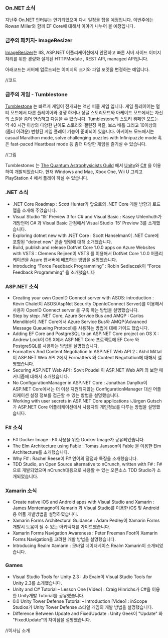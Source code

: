 ### On.NET 소식
지난주  On.NET 인터뷰는 연기되었으며 다시 일정을 잡을 예정입니다. 이번주에는 Rowan Miller와 함께 EF Core에 대해서 이야기 나누어 볼 예정입니다. 

### 금주의 패키지- ImageResizer
[ImageResizer]()는  IIS, ASP.NET 어플리케이션에서  안전하고 빠른 서버 사이드 이미지 처리를 위한 경량화 설계된 HTTPModule , REST API,  managed API입니다.

아래코드는 서버에 업로드되는 이미지의 크기와 파일 포멧을 변경하는 예입니다.

//코드

### 금주의 게임 - Tumblestone
[Tumblestone]() 는 빠르게 게임이 전개되는 액션 퍼즐 게임 입니다. 게임 플레이어는 멀티  모드에서 다른 플레이어와 경쟁 하거나 싱글 스토리모드와 아케이드 모드에서는 자신의 스킬을 좀더 연습하고 다듬을 수 있습니다. Tumblestone의 스토리 캠페인 모드는 약 40 시간 이상의 다양한 난이도 스토리와  챌린징 퍼즐, 보스 배틀 그리고 10이상의 (좀더 어려운) 변형된 게임 플레이 기능이 준비되어 있습니다. 아케이드 모드에서는 casual Marathon mode, solve challenging puzzles  with Infinipuzzle mode 혹은 fast-paced Heartbeat mode 등 좀더 다양한 게임을 즐기실 수 있습니다.

//그림

Tumblestones 는 [The Quantum Astrophysicists Guild]() 에서 [Unity](http://unity3d.com/)와 [C#](https://channel9.msdn.com/Series/C-Sharp-Fundamentals-Development-for-Absolute-Beginners) 을 이용하여 개발되었습니다. 현재 Windows and Mac, Xbox One, Wii U 그리고 PlayStation 4 에서 플레이 하실 수 있습니다. 

### .NET 소식
* .NET Core Roadmap : Scott Hunter가 앞으로의 .NET Core 개발 방향과 로드맵을 소개해 주었습니다.
* Visual Studio ‘15’ Preview 3 for C# and Visual Basic : Kasey Uhlenhuth가 개방언어 C# 과 Visual Basic 관점에서  Visual Studio ‘15’ Preview 3를 소개했습니다.
* Exploring dotnet new with .NET Core : Scott Hanselman이 .NET Core에 포함된 "dotnet new" 콘솔 명령에 대해 소개했습니다.
* Build, publish and release DotNet Core 1.0.0 apps on Azure Websites with VSTS : Clemens Reijnen이 VSTS 를 이용해서 DotNet Core 1.0.0 어플리케이션을  Azure 웹서버에 배포하는 방법을 설명했습니다.
* Introducing “Force Feedback Programming” : Robin Sedlaczek이 “Force Feedback Programming” 을 소개했습니다

### ASP.NET 소식
* Creating your own OpenID Connect server with ASOS: introduction : Kévin Chalet이 ASOS(AspNet Security OpenIdConnect Server)를 이용해서 사용자 OpenID Connect server 를 구축 하는 방법을 설명했습니다.
* Step by step: .NET Core, Azure Service Bus and AMQP : Carlos Mendible이 .NET Core에서  Azure Service Bus와 AMQP(Advanced Message Queueing Protocol)를 사용하는 방법에 대해 가이드 했습니다.
* Adding EF Core and PostgreSQL to an ASP.NET Core project on OS X : Andrew Lock이 OS X에서 ASP.NET Core 프로젝트에 EF Core 와 PostgreSQL를 사용하는 방법을 설명했습니다.
* Formatters And Content Negotiation In ASP.NET Web API 2 : Akhil Mittal이 ASP.NET Web API 2에서 Formatters 와 Content Negotiation에 대해서 설명했습니다.
* Securing ASP.NET Web API : Sovit Poudel 이 ASP.NET Web API 의 보안 매커니즘에 대해서 소개했습니다.
* No ConfigurationManager in ASP.NET Core : Jonathan Danylko이 ASP.NET Core에서는 더 이상 지원되지않는  ConfigurationManager 대신 어플리케이션 설정 정보를 접근할 수 있는 방법을 설명했습니다.
* Working with user secrets in ASP.​NET Core applications :Jürgen Gutsch가  ASP.​NET Core 어플리케이션에서 사용자의 개인정보를 다루는 방법을 설명했습니다.

### F# 소식
* F# Docker Image : F# 사용을 위한 Docker Image가 공유되었습니다.
* The Elm Architecture using Fable : Tomas Jansson이 Fable 을 이용한 Elm Architecture를 소개했습니다.
* Why F# : Rachel Reese이 F# 언어의 장점과 특징을 소개했습니다.
* TDD Studio, an Open Source alternative to nCrunch, written with F# ​: F#으로 개발되었으며  nCrunch대용으로 사용할 수 있는  오픈소스 TDD Studio가 소개되었습니다.

### Xamarin 소식
* Create native iOS and Android apps with Visual Studio and Xamarin : James Montemagno이 Xamarin 과 Visual Studio를 이용한 iOS 및 Android용 어플 개발방법을 설명하였습니다. 
* Xamarin Forms Architectural Guidance : Adam Pedley이 Xamarin Forms 개발시 도움이 될 수 있는 아키텍처를 가이드했습니다.
* Xamarin Forms Navigation Awareness : Peter Freeman Foot이 Xamarin Forms Navigation을 고려한 개발 방법을 설명했습니다.
* Introducing Realm Xamarin : 모바일 데이터베이스 Realm Xamarin이 소개되었습니다.

### Games
* Visual Studio Tools for Unity 2.3 : Jb Evain이 Visual Studio Tools for Unity 2.3를 소개했습니다.
* Unity and C# Tutorial – Lesson One [Video] : Craig Hinrichs가  C#을 이용한 Unity개발 Tutorial를 공유했습니다.
* 0.0 Unity Tower Defense Tutorial – Introduction [Video] : inScope Studios가 Unity Tower Defense 스타일 개임의 개발 방법을 설명했습니다.
* Difference Between Update and FixedUpdate : Unity Geek이 "Update" 와 "FixedUpdate"의 차이점을 설명했습니다.


//이사님 소개
